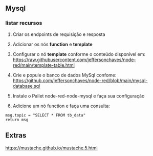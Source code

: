 ## Mysql

### listar recursos

 1.  Criar os endpoints de requisição e resposta 
 2.  Adicionar os nós **function** e **template**
 
 4.  Configurar o nó **template** conforme o conteúdo disponível em:
https://raw.githubusercontent.com/jeffersonchaves/node-red/main/template-table.html

 4. Crie e popule o banco de dados MySql confome:
https://github.com/jeffersonchaves/node-red/blob/main/mysql-database.sql

 5. Instale o Pallet node-red-node-mysql e faça sua configuração
 
 7. Adicione um nó function e faça uma consulta:

```
msg.topic = "SELECT * FROM tb_data"
return msg
```


## Extras

https://mustache.github.io/mustache.5.html
